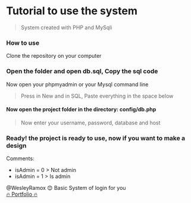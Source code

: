 # Tutorial to use the system
> System created with PHP and MySqli

### How to use
Clone the repository on your computer

### Open the folder and open db.sql, Copy the sql code
Now open your phpmyadmin or your Mysql command line

> Press in New and in SQL, Paste everything in the space below

#### Now open the project folder in the directory: config/db.php
> Now enter your username, password, database and host

### Ready! the project is ready to use, now if you want to make a design

Comments:
  - isAdmin = 0 > Not admin
  - isAdmin = 1 > Is admin
  
  @WesleyRamox :blush: Basic System of login for you <br>
  [:fire: Portfolio :fire:](https://wesleytech.me/)
